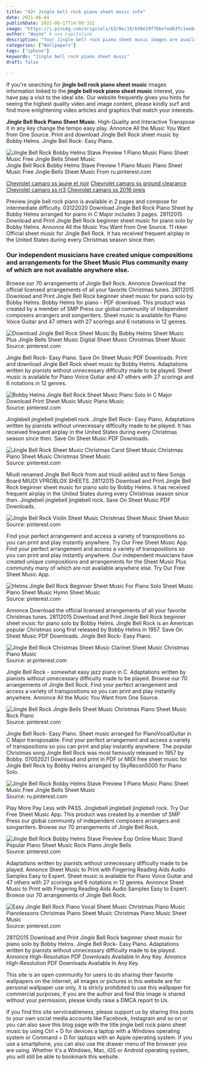 ```yaml
---
title: "42+ Jingle bell rock piano sheet music info"
date: 2021-06-04
publishDate: 2021-06-17T14:09:33Z
image: "https://i.pinimg.com/originals/b3/0e/19/b30e19f7bbefed63fc1ee8d1fa6185d4.png"
author: "Wayne" # use capitalize
description: "Your Jingle bell rock piano sheet music images are available. Jingle bell rock piano sheet music are a topic that is being searched for and liked by netizens today. You can Get the Jingle bell rock piano sheet music files here. Download all free photos and vectors."
categories: ["Wallpapers"]
tags: ["iphone"]
keywords: "Jingle bell rock piano sheet music"
draft: false

---
```


If you're searching for **jingle bell rock piano sheet music** images information linked to the **jingle bell rock piano sheet music** interest, you have pay a visit to the ideal  site.  Our website frequently  gives you  hints  for seeing  the highest  quality video and image  content, please kindly surf and find more enlightening video articles and graphics  that match your interests.

**Jingle Bell Rock Piano Sheet Music**. High-Quality and Interactive Transpose it in any key change the tempo easy play. Annonce All the Music You Want from One Source. Print and download Jingle Bell Rock sheet music by Bobby Helms. Jingle Bell Rock- Easy Piano.

![Jingle Bell Rock Bobby Helms Stave Preview 1 Piano Music Piano Sheet Music Free Jingle Bells Sheet Music](https://i.pinimg.com/originals/d0/cf/76/d0cf767fc24ddeda566b34b160a2a1a7.png "Jingle Bell Rock Bobby Helms Stave Preview 1 Piano Music Piano Sheet Music Free Jingle Bells Sheet Music")
Jingle Bell Rock Bobby Helms Stave Preview 1 Piano Music Piano Sheet Music Free Jingle Bells Sheet Music From ru.pinterest.com

[Chevrolet camaro ss jaune et noir](/chevrolet-camaro-ss-jaune-et-noir/)
[Chevrolet camaro ss ground clearance](/chevrolet-camaro-ss-ground-clearance/)
[Chevrolet camaro ss rr3](/chevrolet-camaro-ss-rr3/)
[Chevrolet camaro ss 2016 preis](/chevrolet-camaro-ss-2016-preis/)

Preview jingle bell rock piano is available in 2 pages and compose for intermediate difficulty. 03122020 Download Jingle Bell Rock Piano Sheet by Bobby Helms arranged for piano in C Major includes 3 pages. 28112015 Download and Print Jingle Bell Rock beginner sheet music for piano solo by Bobby Helms. Annonce All the Music You Want from One Source. 11 rkker Official sheet music for Jingle Bell Rock. It has received frequent airplay in the United States during every Christmas season since then.

### Our independent musicians have created unique compositions and arrangements for the Sheet Music Plus community many of which are not available anywhere else.

Browse our 70 arrangements of Jingle Bell Rock. Annonce Download the official licensed arrangements of all your favorite Christmas tunes. 28112015 Download and Print Jingle Bell Rock beginner sheet music for piano solo by Bobby Helms. Bobby Helms for piano - PDF download. This product was created by a member of SMP Press our global community of independent composers arrangers and songwriters. Sheet music is available for Piano Voice Guitar and 47 others with 27 scorings and 6 notations in 12 genres.


![Download Jingle Bell Rock Sheet Music By Bobby Helms Sheet Music Plus Jingle Bells Sheet Music Digital Sheet Music Christmas Sheet Music](https://i.pinimg.com/originals/50/5e/cc/505eccc0b71ad351cce52ccb4f0f8722.png "Download Jingle Bell Rock Sheet Music By Bobby Helms Sheet Music Plus Jingle Bells Sheet Music Digital Sheet Music Christmas Sheet Music")
Source: pinterest.com

Jingle Bell Rock- Easy Piano. Save On Sheet Music PDF Downloads. Print and download Jingle Bell Rock sheet music by Bobby Helms. Adaptations written by pianists without unnecessary difficulty made to be played. Sheet music is available for Piano Voice Guitar and 47 others with 27 scorings and 6 notations in 12 genres.

![Bobby Helms Jingle Bell Rock Sheet Music Piano Solo In C Major Download Print Sheet Music Music Piano Music](https://i.pinimg.com/originals/c2/14/f7/c214f773800d673c356ba241756ca9ea.gif "Bobby Helms Jingle Bell Rock Sheet Music Piano Solo In C Major Download Print Sheet Music Music Piano Music")
Source: pinterest.com

Jinglebell jinglebell jinglebell rock. Jingle Bell Rock- Easy Piano. Adaptations written by pianists without unnecessary difficulty made to be played. It has received frequent airplay in the United States during every Christmas season since then. Save On Sheet Music PDF Downloads.

![Jingle Bell Rock Sheet Music Christmas Carol Sheet Music Christmas Piano Sheet Music Christmas Sheet Music](https://i.pinimg.com/564x/52/6c/8c/526c8cd8d05dc83324753e50b21e2e11.jpg "Jingle Bell Rock Sheet Music Christmas Carol Sheet Music Christmas Piano Sheet Music Christmas Sheet Music")
Source: pinterest.com

Miudi renamed Jingle Bell Rock from asd miudi added asd to New Songs Board MIUDI VPROBLOX SHEETS. 28112015 Download and Print Jingle Bell Rock beginner sheet music for piano solo by Bobby Helms. It has received frequent airplay in the United States during every Christmas season since then. Jinglebell jinglebell jinglebell rock. Save On Sheet Music PDF Downloads.

![Jingle Bell Rock Violin Sheet Music Christmas Sheet Music Sheet Music](https://i.pinimg.com/originals/c3/97/6f/c3976f2c4361e4e1390425f799ac7b53.png "Jingle Bell Rock Violin Sheet Music Christmas Sheet Music Sheet Music")
Source: pinterest.com

Find your perfect arrangement and access a variety of transpositions so you can print and play instantly anywhere. Try Our Free Sheet Music App. Find your perfect arrangement and access a variety of transpositions so you can print and play instantly anywhere. Our independent musicians have created unique compositions and arrangements for the Sheet Music Plus community many of which are not available anywhere else. Try Our Free Sheet Music App.

![Helms Jingle Bell Rock Beginner Sheet Music For Piano Solo Sheet Music Piano Sheet Music Hymn Sheet Music](https://i.pinimg.com/originals/76/55/e9/7655e93ae5aec46ad108fc969826efcf.png "Helms Jingle Bell Rock Beginner Sheet Music For Piano Solo Sheet Music Piano Sheet Music Hymn Sheet Music")
Source: pinterest.com

Annonce Download the official licensed arrangements of all your favorite Christmas tunes. 28112015 Download and Print Jingle Bell Rock beginner sheet music for piano solo by Bobby Helms. Jingle Bell Rock is an American popular Christmas song first released by Bobby Helms in 1957. Save On Sheet Music PDF Downloads. Jingle Bell Rock- Easy Piano.

![Jingle Bell Rock Christmas Sheet Music Clarinet Sheet Music Christmas Piano Music](https://i.pinimg.com/originals/de/b3/45/deb345407699f83cf1e1786a985a8c64.png "Jingle Bell Rock Christmas Sheet Music Clarinet Sheet Music Christmas Piano Music")
Source: ar.pinterest.com

Jingle Bell Rock - somewhat easy jazz piano in C. Adaptations written by pianists without unnecessary difficulty made to be played. Browse our 70 arrangements of Jingle Bell Rock. Find your perfect arrangement and access a variety of transpositions so you can print and play instantly anywhere. Annonce All the Music You Want from One Source.

![Jingle Bell Rock Jingle Bells Sheet Music Christmas Piano Sheet Music Rock Piano](https://i.pinimg.com/originals/ae/86/0c/ae860c03e0af9d1ed52a306d777462c9.png "Jingle Bell Rock Jingle Bells Sheet Music Christmas Piano Sheet Music Rock Piano")
Source: pinterest.com

Jingle Bell Rock- Easy Piano. Sheet music arranged for PianoVocalGuitar in C Major transposable. Find your perfect arrangement and access a variety of transpositions so you can print and play instantly anywhere. The popular Christmas song Jingle Bell Rock was most famously released in 1957 by Bobby. 07052021 Download and print in PDF or MIDI free sheet music for Jingle Bell Rock by Bobby Helms arranged by SkyRecon5000 for Piano Solo.

![Jingle Bell Rock Bobby Helms Stave Preview 1 Piano Music Piano Sheet Music Free Jingle Bells Sheet Music](https://i.pinimg.com/originals/d0/cf/76/d0cf767fc24ddeda566b34b160a2a1a7.png "Jingle Bell Rock Bobby Helms Stave Preview 1 Piano Music Piano Sheet Music Free Jingle Bells Sheet Music")
Source: ru.pinterest.com

Play More Pay Less with PASS. Jinglebell jinglebell jinglebell rock. Try Our Free Sheet Music App. This product was created by a member of SMP Press our global community of independent composers arrangers and songwriters. Browse our 70 arrangements of Jingle Bell Rock.

![Jingle Bell Rock Bobby Helms Stave Preview Eop Online Music Stand Popular Piano Sheet Music Rock Piano Jingle Bells](https://i.pinimg.com/originals/37/d5/db/37d5db1e28d24823e01471aa6053ea88.png "Jingle Bell Rock Bobby Helms Stave Preview Eop Online Music Stand Popular Piano Sheet Music Rock Piano Jingle Bells")
Source: pinterest.com

Adaptations written by pianists without unnecessary difficulty made to be played. Annonce Sheet Music to Print with Fingering Reading Aids Audio Samples Easy to Expert. Sheet music is available for Piano Voice Guitar and 47 others with 27 scorings and 6 notations in 12 genres. Annonce Sheet Music to Print with Fingering Reading Aids Audio Samples Easy to Expert. Browse our 70 arrangements of Jingle Bell Rock.

![Easy Jingle Bell Rock Piano Vocal Sheet Music Christmas Piano Music Pianolessons Christmas Piano Sheet Music Christmas Piano Music Sheet Music](https://i.pinimg.com/originals/b3/0e/19/b30e19f7bbefed63fc1ee8d1fa6185d4.png "Easy Jingle Bell Rock Piano Vocal Sheet Music Christmas Piano Music Pianolessons Christmas Piano Sheet Music Christmas Piano Music Sheet Music")
Source: pinterest.com

28112015 Download and Print Jingle Bell Rock beginner sheet music for piano solo by Bobby Helms. Jingle Bell Rock- Easy Piano. Adaptations written by pianists without unnecessary difficulty made to be played. Annonce High-Resolution PDF Downloads Available In Any Key. Annonce High-Resolution PDF Downloads Available In Any Key.

This site is an open community for users to do sharing their favorite wallpapers on the internet, all images or pictures in this website are for personal wallpaper use only, it is stricly prohibited to use this wallpaper for commercial purposes, if you are the author and find this image is shared without your permission, please kindly raise a DMCA report to Us.

If you find this site serviceableness, please support us by sharing this posts to your own social media accounts like Facebook, Instagram and so on or you can also save this blog page with the title jingle bell rock piano sheet music by using Ctrl + D for devices a laptop with a Windows operating system or Command + D for laptops with an Apple operating system. If you use a smartphone, you can also use the drawer menu of the browser you are using. Whether it's a Windows, Mac, iOS or Android operating system, you will still be able to bookmark this website.
